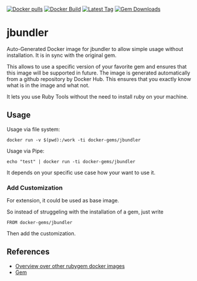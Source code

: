 [![Docker pulls](https://img.shields.io/docker/pulls/rubygem/jbundler.svg)](https://hub.docker.com/r/rubygem/jbundler/)
[![Docker Build](https://img.shields.io/docker/automated/rubygem/jbundler.svg)](https://hub.docker.com/r/rubygem/jbundler/)
[![Latest Tag](https://img.shields.io/github/tag/docker-rubygem/jbundler.svg)](https://hub.docker.com/r/rubygem/jbundler/)
[![Gem Downloads](https://img.shields.io/gem/dt/jbundler.svg)](https://rubygems.org/gems/jbundler/)
# jbundler

Auto-Generated Docker image for jbundler to allow simple usage without installation.
It is in sync with the original gem.

This allows to use a specific version of your favorite gem and ensures that this image will be supported in future.
The image is generated automatically from a github repository by Docker Hub.
This ensures that you exactly know what is in the image and what not.

It lets you use Ruby Tools without the need to install ruby on your machine.

## Usage

Usage via file system:

`docker run -v $(pwd):/work -ti docker-gems/jbundler`

Usage via Pipe:

`echo "test" | docker run -ti docker-gems/jbundler`

It depends on your specific use case how your want to use it.

### Add Customization

For extension, it could be used as base image.

So instead of struggeling with the installation of a gem, just write

`FROM docker-gems/jbundler`

Then add the customization.

## References

 - [Overview over other rubygem docker images](https://github.com/thinkbot/docker-rubygem)
 - [Gem](https://rubygems.org/gems/jbundler/)
